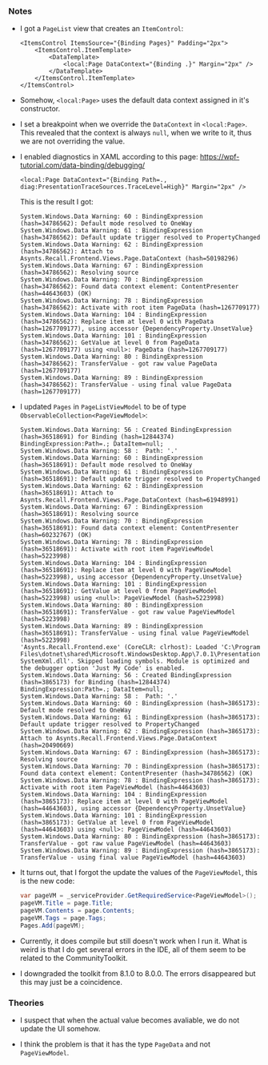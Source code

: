 ### Notes

-	I got a `PageList` view that creates an `ItemControl`:

    ```xaml
	<ItemsControl ItemsSource="{Binding Pages}" Padding="2px">
        <ItemsControl.ItemTemplate>
            <DataTemplate>
                <local:Page DataContext="{Binding .}" Margin="2px" />
            </DataTemplate>
        </ItemsControl.ItemTemplate>
    </ItemsControl>
    ```

-   Somehow, `<local:Page>` uses the default data context assigned in it's constructor.

-   I set a breakpoint when we override the `DataContext` in `<local:Page>`.
    This revealed that the context is always `null`, when we write to it, thus we are not overriding the value.

-   I enabled diagnostics in XAML according to this page:
    https://wpf-tutorial.com/data-binding/debugging/
    ```xaml
    <local:Page DataContext="{Binding Path=., diag:PresentationTraceSources.TraceLevel=High}" Margin="2px" />
    ```
    This is the result I got:
    ```none
    System.Windows.Data Warning: 60 : BindingExpression (hash=34786562): Default mode resolved to OneWay
    System.Windows.Data Warning: 61 : BindingExpression (hash=34786562): Default update trigger resolved to PropertyChanged
    System.Windows.Data Warning: 62 : BindingExpression (hash=34786562): Attach to Asynts.Recall.Frontend.Views.Page.DataContext (hash=50198296)
    System.Windows.Data Warning: 67 : BindingExpression (hash=34786562): Resolving source 
    System.Windows.Data Warning: 70 : BindingExpression (hash=34786562): Found data context element: ContentPresenter (hash=44643603) (OK)
    System.Windows.Data Warning: 78 : BindingExpression (hash=34786562): Activate with root item PageData (hash=1267709177)
    System.Windows.Data Warning: 104 : BindingExpression (hash=34786562): Replace item at level 0 with PageData (hash=1267709177), using accessor {DependencyProperty.UnsetValue}
    System.Windows.Data Warning: 101 : BindingExpression (hash=34786562): GetValue at level 0 from PageData (hash=1267709177) using <null>: PageData (hash=1267709177)
    System.Windows.Data Warning: 80 : BindingExpression (hash=34786562): TransferValue - got raw value PageData (hash=1267709177)
    System.Windows.Data Warning: 89 : BindingExpression (hash=34786562): TransferValue - using final value PageData (hash=1267709177)
    ```

-   I updated `Pages` in `PageListViewModel` to be of type `ObservableCollection<PageViewModel>`:

    ```none
    System.Windows.Data Warning: 56 : Created BindingExpression (hash=36518691) for Binding (hash=12844374) BindingExpression:Path=.; DataItem=null; 
    System.Windows.Data Warning: 58 :  Path: '.'
    System.Windows.Data Warning: 60 : BindingExpression (hash=36518691): Default mode resolved to OneWay
    System.Windows.Data Warning: 61 : BindingExpression (hash=36518691): Default update trigger resolved to PropertyChanged
    System.Windows.Data Warning: 62 : BindingExpression (hash=36518691): Attach to Asynts.Recall.Frontend.Views.Page.DataContext (hash=61948991)
    System.Windows.Data Warning: 67 : BindingExpression (hash=36518691): Resolving source 
    System.Windows.Data Warning: 70 : BindingExpression (hash=36518691): Found data context element: ContentPresenter (hash=60232767) (OK)
    System.Windows.Data Warning: 78 : BindingExpression (hash=36518691): Activate with root item PageViewModel (hash=5223998)
    System.Windows.Data Warning: 104 : BindingExpression (hash=36518691): Replace item at level 0 with PageViewModel (hash=5223998), using accessor {DependencyProperty.UnsetValue}
    System.Windows.Data Warning: 101 : BindingExpression (hash=36518691): GetValue at level 0 from PageViewModel (hash=5223998) using <null>: PageViewModel (hash=5223998)
    System.Windows.Data Warning: 80 : BindingExpression (hash=36518691): TransferValue - got raw value PageViewModel (hash=5223998)
    System.Windows.Data Warning: 89 : BindingExpression (hash=36518691): TransferValue - using final value PageViewModel (hash=5223998)
    'Asynts.Recall.Frontend.exe' (CoreCLR: clrhost): Loaded 'C:\Program Files\dotnet\shared\Microsoft.WindowsDesktop.App\7.0.1\PresentationFramework-SystemXml.dll'. Skipped loading symbols. Module is optimized and the debugger option 'Just My Code' is enabled.
    System.Windows.Data Warning: 56 : Created BindingExpression (hash=3865173) for Binding (hash=12844374) BindingExpression:Path=.; DataItem=null; 
    System.Windows.Data Warning: 58 :  Path: '.'
    System.Windows.Data Warning: 60 : BindingExpression (hash=3865173): Default mode resolved to OneWay
    System.Windows.Data Warning: 61 : BindingExpression (hash=3865173): Default update trigger resolved to PropertyChanged
    System.Windows.Data Warning: 62 : BindingExpression (hash=3865173): Attach to Asynts.Recall.Frontend.Views.Page.DataContext (hash=20490669)
    System.Windows.Data Warning: 67 : BindingExpression (hash=3865173): Resolving source 
    System.Windows.Data Warning: 70 : BindingExpression (hash=3865173): Found data context element: ContentPresenter (hash=34786562) (OK)
    System.Windows.Data Warning: 78 : BindingExpression (hash=3865173): Activate with root item PageViewModel (hash=44643603)
    System.Windows.Data Warning: 104 : BindingExpression (hash=3865173): Replace item at level 0 with PageViewModel (hash=44643603), using accessor {DependencyProperty.UnsetValue}
    System.Windows.Data Warning: 101 : BindingExpression (hash=3865173): GetValue at level 0 from PageViewModel (hash=44643603) using <null>: PageViewModel (hash=44643603)
    System.Windows.Data Warning: 80 : BindingExpression (hash=3865173): TransferValue - got raw value PageViewModel (hash=44643603)
    System.Windows.Data Warning: 89 : BindingExpression (hash=3865173): TransferValue - using final value PageViewModel (hash=44643603)
    ```

-   It turns out, that I forgot the update the values of the `PageViewModel`, this is the new code:

    ```csharp
    var pageVM = _serviceProvider.GetRequiredService<PageViewModel>();
    pageVM.Title = page.Title;
    pageVM.Contents = page.Contents;
    pageVM.Tags = page.Tags;
    Pages.Add(pageVM);
    ```

-   Currently, it does compile but still doesn't work when I run it.
    What is weird is that I do get several errors in the IDE, all of them seem to be related to the CommunityToolkit.

-   I downgraded the toolkit from 8.1.0 to 8.0.0.
    The errors disappeared but this may just be a coincidence.

### Theories

-   I suspect that when the actual value becomes avaliable, we do not update the UI somehow.

-   I think the problem is that it has the type `PageData` and not `PageViewModel`.
